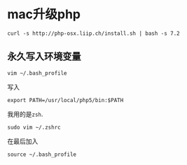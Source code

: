 # mac升级php

```shell
curl -s http://php-osx.liip.ch/install.sh | bash -s 7.2
```

## 永久写入环境变量

`vim ~/.bash_profile`

写入

`export PATH=/usr/local/php5/bin:$PATH`

我用的是`zsh`.

`sudo vim ~/.zshrc `

在最后加入

`source ~/.bash_profile`



